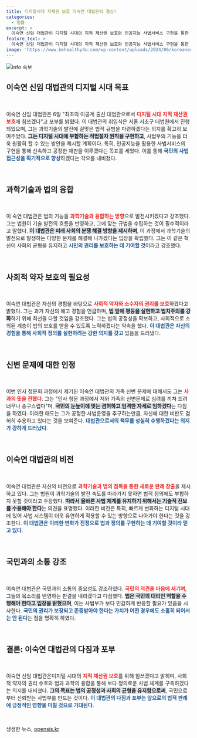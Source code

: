 ```yaml
---
title: 디지털시대 지재권 보호 이숙연 대법관의 결심!
categories:
  - 법률
excerpt: >
  이숙연 신임 대법관이 디지털 시대의 지적 재산권 보호와 인공지능 사법서비스 구현을 통한 사법 접근성 향상에 나선다. 사회적 약자의 경험을 바탕으로 법치주의와 공정한 재판을 위한 포부를 밝혔다.
feature_text: >
  이숙연 신임 대법관이 디지털 시대의 지적 재산권 보호와 인공지능 사법서비스 구현을 통한 사법 접근성 향상에 나선다. 사회적 약자의 경험을 바탕으로 법치주의와 공정한 재판을 위한 포부를 밝혔다.
image: 'https://www.behealthy4u.com/wp-content/uploads/2024/06/koreanews.jpg'
---
```


<p><img src="https://www.behealthy4u.com/wp-content/uploads/2024/06/koreanews.jpg" alt="info 속보" /></p>

<h2 data-ke-size="size26">이숙연 신임 대법관의 디지털 시대 목표</h2>

<p data-ke-size="size16">&nbsp;</p>

<p>이숙연 신임 대법관은 6일 "최초의 이공계 출신 대법관으로서 <b><span style="color: #ee2323;">디지털 시대 지적 재산권 보호</span></b>에 힘쓰겠다"고 포부를 밝혔다. 이 대법관의 취임식은 서울 서초구 대법원에서 진행되었으며, 그는 과학기술의 발전에 걸맞은 법적 규범을 마련하겠다는 의지를 확고히 보여주었다. <b><span style="background-color: #21538527;">그는 디지털 시대에 부합하는 적법절차 원칙을 구현하고</span></b>, 사법부의 기능을 더욱 원활히 할 수 있는 방안을 제시할 계획이다. 특히, 인공지능을 활용한 사법서비스의 구현을 통해 신속하고 공정한 재판을 이루겠다는 목표를 세웠다. 이를 통해 <b><span style="color: #1a5490;">국민의 사법접근성을 획기적으로 향상</span></b>하겠다는 각오를 내비쳤다. </p>

<p data-ke-size="size16">&nbsp;</p>

<h2 data-ke-size="size26">과학기술과 법의 융합</h2>

<p data-ke-size="size16">&nbsp;</p>

<p>이 숙연 대법관은 법의 기능을 <b><span style="color: #ee2323;">과학기술과 융합하는 방향</span></b>으로 발전시키겠다고 강조했다. 그는 법원이 기술 발전의 흐름을 반영하고, 그에 맞는 규범을 수립하는 것이 필수적이라고 말했다. <b><span style="background-color: #21538527;">이 대법관은 미래 사회의 분쟁 해결 방향을 제시하며</span></b>, 이 과정에서 과학기술의 발전으로 발생하는 다양한 문제를 해결해 나가겠다는 입장을 확립했다. 그는 이 같은 혁신이 사회의 균형을 유지하고 <b><span style="color: #1a5490;">시민의 권리를 보호하는 데 기여할 것</span></b>이라고 강조했다.</p>

<p data-ke-size="size16">&nbsp;</p>

<h2 data-ke-size="size26">사회적 약자 보호의 필요성</h2>

<p data-ke-size="size16">&nbsp;</p>

<p>이숙연 대법관은 자신의 경험을 바탕으로 <b><span style="color: #ee2323;">사회적 약자와 소수자의 권리를 보호</span></b>하겠다고 밝혔다. 그는 과거 자신의 해고 경험을 언급하며, <b><span style="background-color: #21538527;">법 앞에 평등을 실현하고 법치주의를 강화</span></b>하기 위해 최선을 다할 것임을 강조했다. 그는 법의 공정성을 확보하고, 사회적으로 소외된 계층이 법의 보호를 받을 수 있도록 노력하겠다는 약속을 했다. <b><span style="color: #1a5490;">이 대법관은 자신의 경험을 통해 사회적 정의를 실현하려는 강한 의지를 갖고</span></b> 있음을 드러냈다.</p>

<p data-ke-size="size16">&nbsp;</p>

<h2 data-ke-size="size26">신변 문제에 대한 인정</h2>

<p data-ke-size="size16">&nbsp;</p>

<p>이번 인사 청문회 과정에서 제기된 이숙연 대법관의 가족 신변 문제에 대해서도 그는 <b><span style="color: #ee2323;">사과의 뜻을 전했다</span></b>. 그는 "인사 청문 과정에서 저와 가족의 신변문제로 심려를 끼쳐 드려 너무나 송구스럽다"며, <b><span style="background-color: #21538527;">국민의 눈높이에 맞는 겸허하고 엄격한 자세로 임하겠다</span></b>는 다짐을 하였다. 이러한 태도는 그가 공정한 사법운영을 추구하는만큼, 자신에 대한 비판도 겸허히 수용하고 있다는 것을 보여준다. <b><span style="color: #1a5490;">대법관으로서의 책무를 성실히 수행하겠다는 의지가 강하게 드러났다</span></b>.</p>

<p data-ke-size="size16">&nbsp;</p>

<h2 data-ke-size="size26">이숙연 대법관의 비전</h2>

<p data-ke-size="size16">&nbsp;</p>

<p>이숙연 대법관은 자신의 비전으로 <b><span style="color: #ee2323;">과학기술과 법의 접목을 통한 새로운 판례 창출</span></b>을 제시하고 있다. 그는 법원이 과학기술의 발전 속도를 따라가지 못하면 법적 정의에도 부합하지 못할 것이라고 주장했다. <b><span style="background-color: #21538527;">따라서 올바른 사법 체계를 유지하기 위해서는 기술적 진보를 수용해야 한다</span></b>는 의견을 표명했다. 이러한 비전은 특히, 빠르게 변화하는 디지털 시대에 있어 사법 시스템이 더욱 유연하게 작용할 수 있는 방향으로 나아가야 한다는 것을 강조한다. <b><span style="color: #1a5490;">이 대법관은 이러한 변화가 진정으로 법과 정의를 구현하는 데 기여할 것이라 믿고 있다</span></b>.</p>

<p data-ke-size="size16">&nbsp;</p>

<h2 data-ke-size="size26">국민과의 소통 강조</h2>

<p data-ke-size="size16">&nbsp;</p>

<p>이숙연 대법관은 국민과의 소통의 중요성도 강조하였다. <b><span style="color: #ee2323;">국민의 의견을 마음에 새기며</span></b>, 그들의 목소리를 반영하는 판결을 내리겠다고 다짐했다. <b><span style="background-color: #21538527;">법은 국민의 대리인 역할을 수행해야 한다고 입장을 밝혔으며</span></b>, 이는 사법부가 보다 민감하게 반응할 필요가 있음을 시사한다. <b><span style="color: #1a5490;">국민의 권리가 보장되고 존중받아야 한다는 가치가 어떤 경우에도 소홀히 되어서는 안 된다</span></b>는 점을 명확히 하였다.</p>

<p data-ke-size="size16">&nbsp;</p>

<h2 data-ke-size="size26">결론: 이숙연 대법관의 다짐과 포부</h2>

<p data-ke-size="size16">&nbsp;</p>

<p>이숙연 신임 대법관은디지털 시대의 <b><span style="color: #ee2323;">지적 재산권 보호</span></b>를 위해 힘쓰겠다고 밝히며, 사회적 약자의 권리 수호와 법과 과학의 융합을 통해 보다 정의로운 사법 체계를 구축하겠다는 의지를 내비쳤다. <b><span style="background-color: #21538527;">그의 목표는 법의 공정성과 사회의 균형을 유지함으로써</span></b>, 국민으로부터 신뢰받는 사법부를 만드는 것이다. <b><span style="color: #1a5490;">이 대법관의 다짐과 포부는 앞으로의 법적 판례에 긍정적인 영향을 미칠 것으로 기대된다</span></b>. </p>

<p data-ke-size="size16">&nbsp;</p>
생생한 뉴스, <a href="https://opensis.kr" rel="dofollow">opensis.kr</a>


